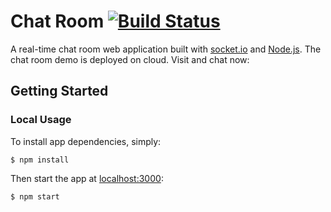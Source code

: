 # Chat Room [![Build Status](https://travis-ci.org/tsoliangwu0130/chat-room.svg?branch=master)](https://travis-ci.org/tsoliangwu0130/chat-room)

A real-time chat room web application built with [socket.io](https://socket.io/) and [Node.js](https://nodejs.org/en/).
The chat room demo is deployed on cloud. Visit and chat now:

## Getting Started

### Local Usage

To install app dependencies, simply:

`$ npm install`

Then start the app at [localhost:3000](http://localhost:3000):

`$ npm start`
